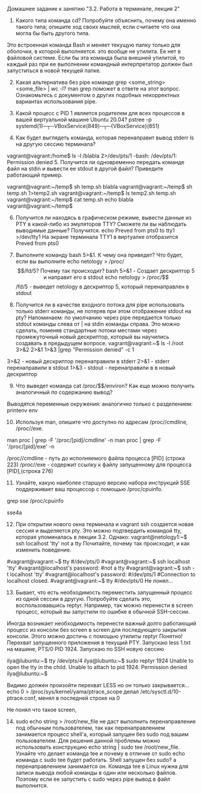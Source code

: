 Домашнее задание к занятию "3.2. Работа в терминале, лекция 2"

1.	Какого типа команда cd? Попробуйте объяснить, почему она именно такого типа; опишите ход своих мыслей, если считаете что она могла бы быть другого типа.

Это встроенная команда Bash и меняет текущую папку только для оболочки, в которой выполняется. это вообще не утилита. Ее нет в файловой системе. Если бы эта команда была внешней утилитой, то каждый раз при ее выполнении командный интерпретатор должен был запуститься в новой текущей папке.



2.	Какая альтернатива без pipe команде grep <some_string> <some_file> | wc -l? man grep поможет в ответе на этот вопрос. Ознакомьтесь с документом о других подобных некорректных вариантах использования pipe.
3.	Какой процесс с PID 1 является родителем для всех процессов в вашей виртуальной машине Ubuntu 20.04?
pstree -p
systemd(1)─┬─VBoxService(849)─┬─{VBoxService}(851)




4.	Как будет выглядеть команда, которая перенаправит вывод stderr ls на другую сессию терминала?

vagrant@vagrant:/home$ ls -l /blabla 2>/dev/pts/1
-bash: /dev/pts/1: Permission denied
5.	Получится ли одновременно передать команде файл на stdin и вывести ее stdout в другой файл? Приведите работающий пример.


vagrant@vagrant:~/temp$ sh temp.sh
blabla
vagrant@vagrant:~/temp$ sh temp.sh 1>temp2.sh
vagrant@vagrant:~/temp$ ls
temp2.sh  temp.sh
vagrant@vagrant:~/temp$ cat temp.sh
echo blabla
vagrant@vagrant:~/temp$




6.	Получится ли находясь в графическом режиме, вывести данные из PTY в какой-либо из эмуляторов TTY? Сможете ли вы наблюдать выводимые данные?
Получится.
echo Preved from pts0 to tty1 >/dev/tty1
На экране терминала TTY1 в виртуалке отобразится Preved from pts0


7.	Выполните команду bash 5>&1. К чему она приведет? Что будет, если вы выполните echo netology > /proc/$$/fd/5? Почему так происходит?
bash 5>&1 - Создает дескриптор 5 и направит его в stdout
echo netology > /proc/$$/fd/5 - выведет netology в дескриптор 5, который перенаправлен в stdout



8.	Получится ли в качестве входного потока для pipe использовать только stderr команды, не потеряв при этом отображение stdout на pty? Напоминаем: по умолчанию через pipe передается только stdout команды слева от | на stdin команды справа. Это можно сделать, поменяв стандартные потоки местами через промежуточный новый дескриптор, который вы научились создавать в предыдущем вопросе.
vagrant@vagrant:~$ ls -l /root 3>&2 2>&1 1>&3 |grep "Permission denied" -c 
1



3>&2 - новый дескриптор перенаправили в stderr
2>&1 - stderr перенаправили в stdout 
1>&3 - stdout - перенаправили в в новый дескриптор


9.	Что выведет команда cat /proc/$$/environ? Как еще можно получить аналогичный по содержанию вывод?

Выводятся переменные окружения:
аналогично только с разделением:
printenv
env



10.	Используя man, опишите что доступно по адресам /proc/<PID>/cmdline, /proc/<PID>/exe.

man proc | grep -F '/proc/[pid]/cmdline' -n 
man proc | grep -F '/proc/[pid]/exe' -n


/proc/<PID>/cmdline - путь до исполняемого файла процесса [PID] (строка 223)
/proc/<PID>/exe - содержит ссылку к файлу запущенному для процесса [PID],(строка 276)



11.	Узнайте, какую наиболее старшую версию набора инструкций SSE поддерживает ваш процессор с помощью /proc/cpuinfo.

grep sse /proc/cpuinfo

sse4a

12.	При открытии нового окна терминала и vagrant ssh создается новая сессия и выделяется pty. Это можно подтвердить командой tty, которая упоминалась в лекции 3.2. Однако:
vagrant@netology1:~$ ssh localhost 'tty'
not a tty
Почитайте, почему так происходит, и как изменить поведение.

#vagrant@vagrant:~$ tty
#/dev/pts/0
#vagrant@vagrant:~$ ssh localhost 'tty'
#vagrant@localhost's password:
#not a tty
#vagrant@vagrant:~$ ssh -t localhost 'tty'
#vagrant@localhost's password:
#/dev/pts/1
#Connection to localhost closed.
#vagrant@vagrant:~$ tty
#/dev/pts/0
Не понял...



13.	Бывает, что есть необходимость переместить запущенный процесс из одной сессии в другую. Попробуйте сделать это, воспользовавшись reptyr. Например, так можно перенести в screen процесс, который вы запустили по ошибке в обычной SSH-сессии.

Иногда возникает необходимость перенести важный долго работающий процесс из консоли без screen в screen для последующего закрытия консоли. Этого можно достичь с помощью утилиты reptyr
Понятно! Перехват запущенного приложения в текущий PTY. 
Запускаю less 1.txt на машине, PTS/0  PID 1924. Запускаю по SSH новую сессию 

ilya@lubuntu:~$ tty
/dev/pts/4
ilya@lubuntu:~$ sudo reptyr 1924
Unable to open the tty in the child.
Unable to attach to pid 1924: Permission denied
ilya@lubuntu:~$

Видимо должен произойти перехват LESS но он только закрывается...
 echo 0 > /proc/sys/kernel/yama/ptrace_scope делал
  /etc/sysctl.d/10-ptrace.conf,  менял в последней строке на 0


Не понял что такое screen, 


14.	sudo echo string > /root/new_file не даст выполнить перенаправление под обычным пользователем, так как перенаправлением занимается процесс shell'а, который запущен без sudo под вашим пользователем. Для решения данной проблемы можно использовать конструкцию echo string | sudo tee /root/new_file. Узнайте что делает команда tee и почему в отличие от sudo echo команда с sudo tee будет работать.
Shell запущен без sudo? а перенаправлением занимается он. 
Команда tee в Linux нужна для записи вывода любой команды в один или несколько файлов.
Поэтому если ее запустить с sudo через pipe вывод в файл выполнится.

